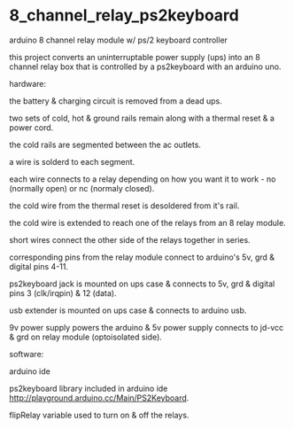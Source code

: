 # 8_channel_relay_ps2keyboard
arduino 8 channel relay module w/ ps/2 keyboard controller 

this project converts an uninterruptable power supply (ups) into an 8 channel relay box that is controlled by a ps2keyboard with an arduino uno.

hardware:

the battery & charging circuit is removed from a dead ups.

two sets of cold, hot & ground rails remain along with a thermal reset & a power cord.

the cold rails are segmented between the ac outlets.

a wire is solderd to each segment.

each wire connects to a relay depending on how you want it to work - no (normally open) or nc (normaly closed).

the cold wire from the thermal reset is desoldered from it's rail.

the cold wire is extended to reach one of the relays from an 8 relay module.

short wires connect the other side of the relays together in series.

corresponding pins from the relay module connect to arduino's 5v, grd & digital pins 4-11.

ps2keyboard jack is mounted on ups case & connects to 5v, grd & digital pins 3 (clk/irqpin) & 12 (data).

usb extender is mounted on ups case & connects to arduino usb.

9v power supply powers the arduino & 5v power supply connects to jd-vcc & grd on relay module (optoisolated side).

software:

arduino ide

ps2keyboard library included in arduino ide http://playground.arduino.cc/Main/PS2Keyboard.

flipRelay variable used to turn on & off the relays. 

